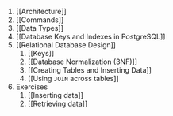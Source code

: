 1. [[Architecture]]
2. [[Commands]]
3. [[Data Types]]
4. [[Database Keys and Indexes in PostgreSQL]]
5. [[Relational Database Design]]
	1. [[Keys]]
	2. [[Database Normalization (3NF)]]
	3. [[Creating Tables and Inserting Data]]
	4. [[Using `JOIN` across tables]]
6. Exercises
	1. [[Inserting data]]
	2. [[Retrieving data]]
